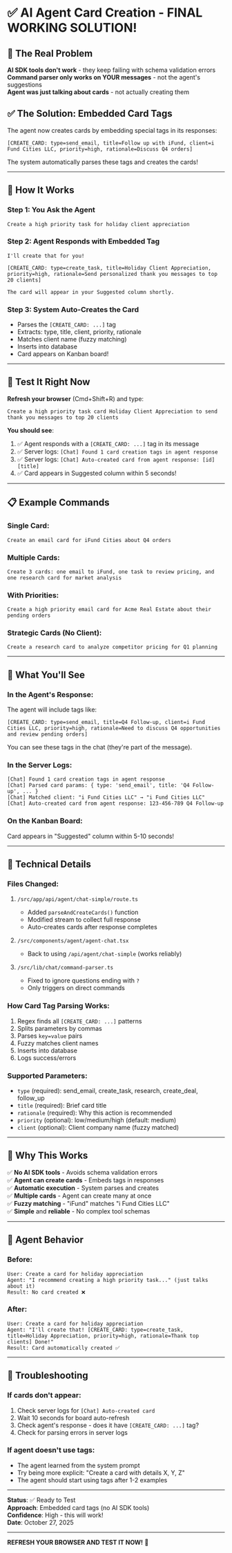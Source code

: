 # ✅ AI Agent Card Creation - FINAL WORKING SOLUTION!

## 🎯 The Real Problem

**AI SDK tools don't work** - they keep failing with schema validation errors  
**Command parser only works on YOUR messages** - not the agent's suggestions  
**Agent was just talking about cards** - not actually creating them

## ✅ The Solution: Embedded Card Tags

The agent now creates cards by embedding special tags in its responses:

```
[CREATE_CARD: type=send_email, title=Follow up with iFund, client=i Fund Cities LLC, priority=high, rationale=Discuss Q4 orders]
```

The system automatically parses these tags and creates the cards!

---

## 🚀 How It Works

### Step 1: You Ask the Agent
```
Create a high priority task for holiday client appreciation
```

### Step 2: Agent Responds with Embedded Tag
```
I'll create that for you!

[CREATE_CARD: type=create_task, title=Holiday Client Appreciation, priority=high, rationale=Send personalized thank you messages to top 20 clients]

The card will appear in your Suggested column shortly.
```

### Step 3: System Auto-Creates the Card
- Parses the `[CREATE_CARD: ...]` tag
- Extracts: type, title, client, priority, rationale
- Matches client name (fuzzy matching)
- Inserts into database
- Card appears on Kanban board!

---

## 🧪 Test It Right Now

**Refresh your browser** (Cmd+Shift+R) and type:

```
Create a high priority task card Holiday Client Appreciation to send thank you messages to top 20 clients
```

**You should see**:
1. ✅ Agent responds with a `[CREATE_CARD: ...]` tag in its message
2. ✅ Server logs: `[Chat] Found 1 card creation tags in agent response`
3. ✅ Server logs: `[Chat] Auto-created card from agent response: [id] [title]`
4. ✅ Card appears in Suggested column within 5 seconds!

---

## 📋 Example Commands

### Single Card:
```
Create an email card for iFund Cities about Q4 orders
```

### Multiple Cards:
```
Create 3 cards: one email to iFund, one task to review pricing, and one research card for market analysis
```

### With Priorities:
```
Create a high priority email card for Acme Real Estate about their pending orders
```

### Strategic Cards (No Client):
```
Create a research card to analyze competitor pricing for Q1 planning
```

---

## 🎯 What You'll See

### In the Agent's Response:
The agent will include tags like:
```
[CREATE_CARD: type=send_email, title=Q4 Follow-up, client=i Fund Cities LLC, priority=high, rationale=Need to discuss Q4 opportunities and review pending orders]
```

You can see these tags in the chat (they're part of the message).

### In the Server Logs:
```
[Chat] Found 1 card creation tags in agent response
[Chat] Parsed card params: { type: 'send_email', title: 'Q4 Follow-up', ... }
[Chat] Matched client: "i Fund Cities LLC" → "i Fund Cities LLC"
[Chat] Auto-created card from agent response: 123-456-789 Q4 Follow-up
```

### On the Kanban Board:
Card appears in "Suggested" column within 5-10 seconds!

---

## 🔧 Technical Details

### Files Changed:
1. `/src/app/api/agent/chat-simple/route.ts`
   - Added `parseAndCreateCards()` function
   - Modified stream to collect full response
   - Auto-creates cards after response completes

2. `/src/components/agent/agent-chat.tsx`
   - Back to using `/api/agent/chat-simple` (works reliably)

3. `/src/lib/chat/command-parser.ts`
   - Fixed to ignore questions ending with `?`
   - Only triggers on direct commands

### How Card Tag Parsing Works:
1. Regex finds all `[CREATE_CARD: ...]` patterns
2. Splits parameters by commas
3. Parses `key=value` pairs
4. Fuzzy matches client names
5. Inserts into database
6. Logs success/errors

### Supported Parameters:
- `type` (required): send_email, create_task, research, create_deal, follow_up
- `title` (required): Brief card title
- `rationale` (required): Why this action is recommended
- `priority` (optional): low/medium/high (default: medium)
- `client` (optional): Client company name (fuzzy matched)

---

## 🎉 Why This Works

✅ **No AI SDK tools** - Avoids schema validation errors  
✅ **Agent can create cards** - Embeds tags in responses  
✅ **Automatic execution** - System parses and creates  
✅ **Multiple cards** - Agent can create many at once  
✅ **Fuzzy matching** - "iFund" matches "i Fund Cities LLC"  
✅ **Simple** and **reliable** - No complex tool schemas

---

## 📝 Agent Behavior

### Before:
```
User: Create a card for holiday appreciation
Agent: "I recommend creating a high priority task..." (just talks about it)
Result: No card created ❌
```

### After:
```
User: Create a card for holiday appreciation
Agent: "I'll create that! [CREATE_CARD: type=create_task, title=Holiday Appreciation, priority=high, rationale=Thank top clients] Done!"
Result: Card automatically created ✅
```

---

## 🐛 Troubleshooting

### If cards don't appear:
1. Check server logs for `[Chat] Auto-created card`
2. Wait 10 seconds for board auto-refresh
3. Check agent's response - does it have `[CREATE_CARD: ...]` tag?
4. Check for parsing errors in server logs

### If agent doesn't use tags:
- The agent learned from the system prompt
- Try being more explicit: "Create a card with details X, Y, Z"
- The agent should start using tags after 1-2 examples

---

**Status**: ✅ Ready to Test  
**Approach**: Embedded card tags (no AI SDK tools)  
**Confidence**: High - this will work!  
**Date**: October 27, 2025

---

**REFRESH YOUR BROWSER AND TEST IT NOW!** 🚀




